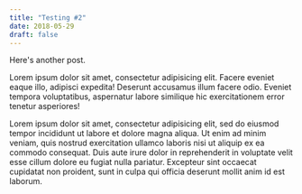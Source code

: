 ```yaml
---
title: "Testing #2"
date: 2018-05-29
draft: false
---
```



Here's another post.

Lorem ipsum dolor sit amet, consectetur adipisicing elit. Facere eveniet eaque illo, adipisci expedita! Deserunt accusamus illum facere odio. Eveniet tempora voluptatibus, aspernatur labore similique hic exercitationem error tenetur asperiores!

Lorem ipsum dolor sit amet, consectetur adipisicing elit, sed do eiusmod tempor incididunt ut labore et dolore magna aliqua. Ut enim ad minim veniam, quis nostrud exercitation ullamco laboris nisi ut aliquip ex ea commodo consequat. Duis aute irure dolor in reprehenderit in voluptate velit esse cillum dolore eu fugiat nulla pariatur. Excepteur sint occaecat cupidatat non proident, sunt in culpa qui officia deserunt mollit anim id est laborum.
